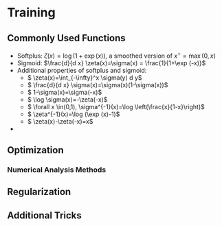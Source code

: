 # Training

## Commonly Used Functions
- Softplus: $\zeta(x) = \log(1+\exp(x))$, a smoothed version of $x^+ = \max(0, x)$
- Sigmoid: $\frac{d}{d x} \zeta(x)=\sigma(x) = \frac{1}{1+\exp (-x)}$
- Additional properties of softplus and sigmoid:
  - $ \zeta(x)=\int_{-\infty}^x \sigma(y) d y$
  - $ \frac{d}{d x} \sigma(x)=\sigma(x)(1-\sigma(x))$
  - $ 1-\sigma(x)=\sigma(-x)$
  - $ \log \sigma(x)=-\zeta(-x)$
  - $ \forall x \in(0,1), \sigma^{-1}(x)=\log \left(\frac{x}{1-x}\right)$
  - $ \zeta^{-1}(x)=\log (\exp (x)-1)$
  - $ \zeta(x)-\zeta(-x)=x$
- 

## Optimization

### Numerical Analysis Methods

## Regularization

## Additional Tricks